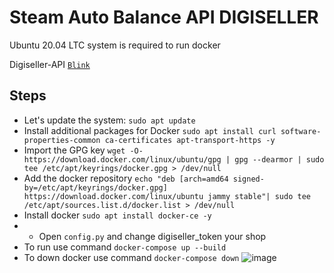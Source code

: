 # Steam Auto Balance API DIGISELLER

Ubuntu 20.04 LTC system is required to run docker

Digiseller-API [`Blink`](https://my.digiseller.com/inside/api_general.asp)

## Steps

* Let's update the system: `sudo apt update`
* Install additional packages for Docker `sudo apt install curl software-properties-common ca-certificates apt-transport-https -y`
* Import the GPG key `wget -O- https://download.docker.com/linux/ubuntu/gpg | gpg --dearmor | sudo tee /etc/apt/keyrings/docker.gpg > /dev/null`
* Add the docker repository `echo "deb [arch=amd64 signed-by=/etc/apt/keyrings/docker.gpg] https://download.docker.com/linux/ubuntu jammy stable"| sudo tee /etc/apt/sources.list.d/docker.list > /dev/null`
* Install docker `sudo apt install docker-ce -y`
* * Open `config.py` and change digiseller_token your shop
* To run use command `docker-compose up --build`
* To down docker use command `docker-compose down`
![image](https://github.com/Billar42/SteamFill/assets/75508060/f3257e5a-9413-409b-84ae-9112d122967a)
